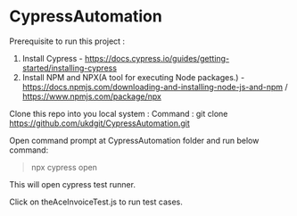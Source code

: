 # CypressAutomation
Prerequisite to run this project : 

1. Install Cypress - https://docs.cypress.io/guides/getting-started/installing-cypress
2. Install NPM and NPX(A tool for executing Node packages.) -  https://docs.npmjs.com/downloading-and-installing-node-js-and-npm / https://www.npmjs.com/package/npx

Clone this repo into you local system :
Command :  git clone https://github.com/ukdgit/CypressAutomation.git

Open command prompt at CypressAutomation folder and run below command:
>npx cypress open

This will open cypress test runner. 

Click on theAceInvoiceTest.js to run test cases.

